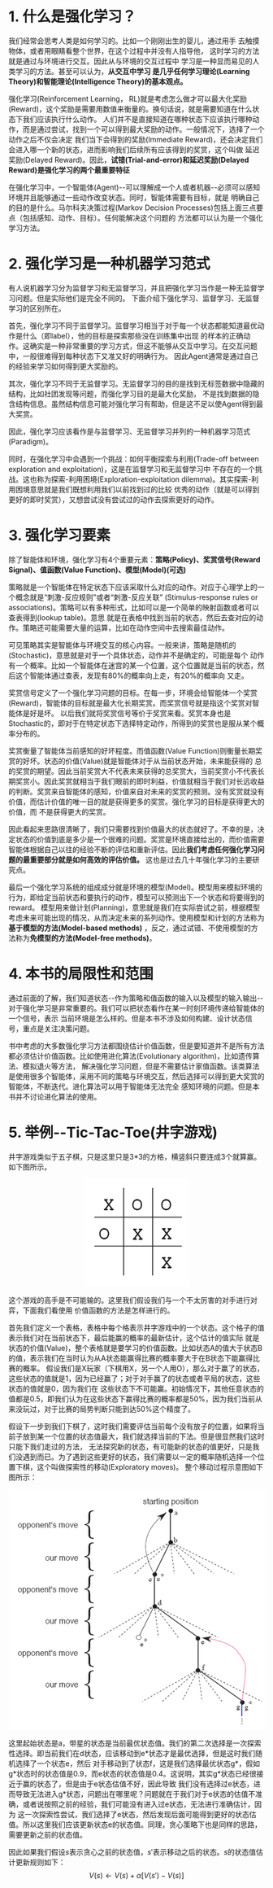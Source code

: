 # 1. 什么是强化学习？

我们经常会思考人类是如何学习的。比如一个刚刚出生的婴儿，通过用手
去触摸物体，或者用眼睛看整个世界，在这个过程中并没有人指导他，
这时学习的方法就是通过与环境进行交互。因此从与环境的交互过程中
学习是一种显而易见的人类学习的方法。甚至可以认为，**从交互中学习
是几乎任何学习理论(Learning Theory)和智能理论(Intelligence Theory)的基本观点。**

强化学习(Reinforcement Learning， RL)就是考虑怎么做才可以最大化奖励(Reward)，这个奖励是需要用数值来衡量的。换句话说，就是需要知道在什么状态下我们应该执行什么动作。
人们并不是直接知道在哪种状态下应该执行哪种动作，而是通过尝试，找到一个可以得到最大奖励的动作。一般情况下，选择了一个动作之后不仅会决定
我们当下会得到的奖励(Immediate Reward)，还会决定我们会进入哪一个新的状态，进而影响我们后续所有应该得到的奖赏，这个叫做
延迟奖励(Delayed Reward)。因此，**试错(Trial-and-error)和延迟奖励(Delayed Reward)是强化学习的两个最重要特征**

在强化学习中，一个智能体(Agent)--可以理解成一个人或者机器--必须可以感知环境并且能够通过一些动作改变状态。同时，智能体需要有目标，就是
明确自己的目的是什么。马尔科夫决策过程(Markov Decision Processes)包括上面三点要点（包括感知、动作、目标）。任何能解决这个问题的
方法都可以认为是一个强化学习方法。

# 2. 强化学习是一种机器学习范式

有人说机器学习分为监督学习和无监督学习，并且把强化学习当作是一种无监督学习问题。但是实际他们是完全不同的。
下面介绍下强化学习、监督学习、无监督学习的区别所在。

首先，强化学习不同于监督学习。监督学习相当于对于每一个状态都能知道最优动作是什么（即label），他的目标是探索那些没在训练集中出现
的样本的正确动作。这确实是一种非常重要的学习方式，但这不能够从交互中学习。在交互问题中，一般很难得到每种状态下又准又好的明确行为。
因此Agent通常是通过自己的经验来学习如何得到更大奖励的。

其次，强化学习不同于无监督学习。无监督学习的目的是找到无标签数据中隐藏的结构，比如社团发现等问题，而强化学习目的是最大化奖励，
不是找到数据的隐含结构信息。虽然结构信息可能对强化学习有帮助，但是这不足以使Agent得到最大奖赏。

因此，强化学习应该看作是与监督学习、无监督学习并列的一种机器学习范式(Paradigm)。

同时，在强化学习中会遇到一个挑战：如何平衡探索与利用(Trade-off between exploration and exploitation)，这是在监督学习和无监督学习中
不存在的一个挑战。这也称为探索-利用困境(Exploration-exploitation dilemma)。其实探索-利用困境意思就是我们既想利用我们以前找到过的比较
优秀的动作（就是可以得到更好的即时奖赏），又想尝试没有尝试过的动作去探索更好的动作。

# 3. 强化学习要素

除了智能体和环境，强化学习有4个重要元素：**策略(Policy)、奖赏信号(Reward Signal)、值函数(Value Function)、模型(Model)(可选)**

策略就是一个智能体在特定状态下应该采取什么对应的动作。对应于心理学上的一个概念就是“刺激-反应规则”或者“刺激-反应关联”
(Stimulus-response rules or associations)。策略可以有多种形式，比如可以是一个简单的映射函数或者可以查表得到(lookup table)。意思
就是在表格中找到当前的状态，然后去查对应的动作。策略还可能需要大量的运算，比如在动作空间中去搜索最佳动作。

可见策略其实是智能体与环境交互的核心内容。一般来讲，策略是随机的(Stochastic)，意思就是对于一个具体状态，动作并不是确定的，可能是每个
动作有一个概率。比如一个智能体在迷宫的某一个位置，这个位置就是当前的状态，然后这个智能体通过查表，发现有80%的概率向上走，有20%的概率向
又走。

奖赏信号定义了一个强化学习问题的目标。在每一步，环境会给智能体一个奖赏(Reward)，智能体的目标就是最大化长期奖赏。而奖赏信号就是指这个奖赏对智能体是好是坏。
以后我们就将奖赏信号等价于奖赏来看。奖赏本身也是Stochastic的，即对于在特定状态下选择特定动作，所得到的奖赏也是服从某个概率分布的。

奖赏衡量了智能体当前感知的好坏程度。而值函数(Value Function)则衡量长期奖赏的好坏。状态的价值(Value)就是智能体对于从当前状态开始，未来能获得的
总的奖赏的期望。因此当前奖赏大不代表未来获得的总奖赏大，当前奖赏小不代表长期奖赏小。因此奖赏就相当于我们眼前的即时利益，价值就相当于我们对长远收益
的判断。奖赏来自智能体的感知，价值来自对未来的奖赏的预测。没有奖赏就没有价值，而估计价值的唯一目的就是获得更多的奖赏。强化学习的目标是获得更大的价值，而
不是获得更大的奖赏。

因此看起来思路很清晰了，我们只需要找到价值最大的状态就好了。不幸的是，决定状态的价值到底是多少是一个很难的问题。奖赏是环境直接给出的，而价值需要
智能体根据自己以往的经验不断的评估和重新评估。因此**我们考虑任何强化学习问题的最重要部分就是如何高效的评估价值。** 这也是过去几十年强化学习的主要研究点。

最后一个强化学习系统的组成成分就是环境的模型(Model)。模型用来模拟环境的行为，即给定当前状态和要执行的动作，模型可以预测出下一个状态和将要得到的reward。
模型用来做计划(Planning)，意思就是我们在实际尝试之前，根据模型考虑未来可能出现的情况，从而决定未来的系列动作。使用模型和计划的方法称为**基于模型的方法(Model-based methods)**
，反之，通过试错、不使用模型的方法称为**免模型的方法(Model-free methods)**。

# 4. 本书的局限性和范围

通过前面的了解，我们知道状态--作为策略和值函数的输入以及模型的输入输出--对于强化学习是非常重要的。我们可以把状态看作在某一时刻环境传递给智能体的一个信号，表示
当前环境是怎么样的。但是本书不涉及如何构建、设计状态信号，重点是关注决策问题。

书中考虑的大多数强化学习方法都围绕估计价值函数，但是要知道并不是所有方法都必须估计价值函数。比如使用进化算法(Evolutionary algorithm)，比如遗传算法、模拟退火等方法，
解决强化学习问题，但是不需要估计家值函数。该类算法是使用很多个智能体，采用不同的策略与环境交互，然后选择可以得到更大奖赏的智能体，不断迭代。进化算法可以用于智能体无法完全
感知环境的问题。但是本书并不讨论进化算法的使用。

# 5. 举例--Tic-Tac-Toe(井字游戏)
井字游戏类似于五子棋，只是这里只是3*3的方格，横竖斜只要连成3个就算赢。如下图所示。


<center>

![](../images/1_Introduction/tic-tac-toe.png)

</center>

这个游戏的高手是不可能输的。这里我们假设我们与一个不太厉害的对手进行对弈，下面我们看使用
价值函数的方法是怎样进行的。

首先我们定义一个表格，表格中每个格表示井字游戏中的一个状态。这个格子的值表示我们对在当前状态下，最后能赢的概率的最新估计，这个估计的值实际
就是状态的价值(Value)，整个表格就是要学习的价值函数。比如状态A的值大于状态B的值，表示我们在当时认为从A状态能赢得比赛的概率要大于在B状态下能赢得比赛的概率。
假设我们是X玩家（下棋用X，另一个人用O），那么对于赢了的状态，这些状态的值就是1，因为已经赢了；对于对手赢了的状态或者平局的状态，这些状态的值就是0，因为我们在
这些状态下不可能赢。初始情况下，其他任意状态的值都是0.5，即我们认为在这些状态下赢得比赛的概率都是50%，因为我们当前从来没玩过，对于比赛的局势判断只能到达50%这个精度了。

假设下一步到我们下棋了，这时我们需要评估当前每个没有放子的位置，如果将当前子放到某一个位置的状态值最大，我们就选择当前的下法。但是很显然我们这时只能下我们走过的方法，
无法探究新的状态，有可能新的状态的值更好，只是我们没遇到而已。为了遇到这些更好的状态，我们需要以一定的概率随机选择一个位置下棋，这个叫做探索性的移动(Exploratory moves)。
整个移动过程示意图如下图所示：
<center>

![](../images/1_Introduction/back-up.png)

</center>

这里起始状态是a，带星的状态是当前最优状态值。我们的第二次选择是一次探索性选择。即当前我们在d状态，应该移动到e\*状态才是最优选择，但是这时我们随机选择了一个状态e，然后
对手移动到了状态f，这是我们选择最优状态g\*，假如g\*状态时的状态值是0.9，而e状态的状态值是0.4。这说明，其实g\*状态已经很接近于赢的状态了，但是由于e状态估值不好，因此导致
我们没有选择过e状态，进而导致无法进入g\*状态，问题出在哪里呢？问题就在于我们对于e状态的估值不准确，或者说按照之前的经验，我们可能没有进入过e状态，无法进行准确估计，因为
这一次探索性尝试，我们选择了e状态，然后发现后面可能得到更好的状态估值。所以这里我们应该更新状态e的状态值。同理，贪心策略下也是同样的思路，需要更新之前的状态值。

因此如果我们假设$s$表示贪心之前的状态值，$s'$表示移动之后的状态。$s$的状态值估计更新规则如下：
$$
V(s) \leftarrow V(s) + \alpha [V(s')-V(s)]
$$
